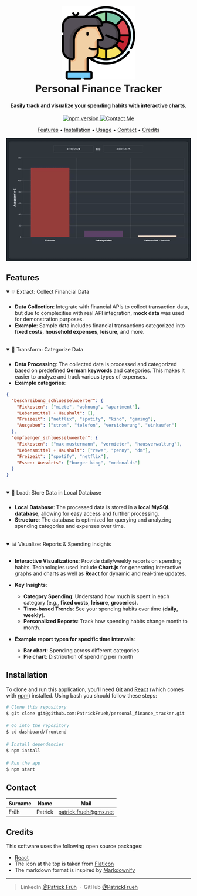 
<h1 align="center">
<a href="http://www.yourwebsite.com">
  <img src="https://raw.githubusercontent.com/PatrickFrueh/personal_finance_tracker/d1b0be065e0c1dc42ea7addeee34831b3da92b91/dashboard/img/financetrackerlogo.png" alt="Finance Tracker Logo" width="200">
</a>
  <br>
  Personal Finance Tracker
  <br>
</h1>

<h4 align="center">Easily track and visualize your spending habits with interactive charts.</h4>

<p align="center">
  <!-- NPM Badge -->
  <a href="https://npmjs.com/package/your-package-name">
    <img src="https://img.shields.io/badge/npm-v10.8.2-lightblue" alt="npm version">
  </a>
  <!-- Contact Email Badge -->
  <a href="mailto:patrick.frueh@gmx.net">
    <img src="https://img.shields.io/badge/Contact_Me-Email-A2C8FF?style=flat-square&logo=gmail&logoColor=FFFFFF&labelColor=3A3B3C&color=62F1CD" alt="Contact Me">
  </a>
</p>

<p align="center">
  <a href="#features">Features</a> •
  <a href="#installation">Installation</a> •
  <a href="#usage">Usage</a> •
  <a href="#contact">Contact</a> •
  <a href="#credits">Credits</a>
</p>

<p align="center">
  <img src="https://raw.githubusercontent.com/PatrickFrueh/personal_finance_tracker/10362703bd65bdc6768bfee2d9a79908d2adb05e/dashboard/img/personalfinancetracker.gif" alt="Personal Finance Tracker GIF" />
</p>


## Features
<a id="features"></a>
<details open>
<summary>💡 Extract: Collect Financial Data </summary>

###

- **Data Collection**: Integrate with financial APIs to collect transaction data, but due to complexities with real API integration, **mock data** was used for demonstration purposes.
- **Example**: Sample data includes financial transactions categorized into **fixed costs**, **household expenses**, **leisure**, and more.

</details>

<br>
<details open>
<summary>🔄 Transform: Categorize Data</summary>

###

- **Data Processing**: The collected data is processed and categorized based on predefined **German keywords** and categories. This makes it easier to analyze and track various types of expenses.
- **Example categories**:

```json
{
  "beschreibung_schluesselwoerter": {
    "Fixkosten": ["miete", "wohnung", "apartment"],
    "Lebensmittel + Haushalt": [],
    "Freizeit": ["netflix", "spotify", "kino", "gaming"],
    "Ausgaben": ["strom", "telefon", "versicherung", "einkaufen"]
  },
  "empfaenger_schluesselwoerter": {
    "Fixkosten": ["max mustermann", "vermieter", "hausverwaltung"],
    "Lebensmittel + Haushalt": ["rewe", "penny", "dm"],
    "Freizeit": ["spotify", "netflix"],
    "Essen: Auswärts": ["burger king", "mcdonalds"]
  }
}
```

</details>

<br>
<details open>
<summary>💾 Load: Store Data in Local Database</summary>

###

- **Local Database**: The processed data is stored in a **local MySQL database**, allowing for easy access and further processing.
- **Structure**: The database is optimized for querying and analyzing spending categories and expenses over time.

</details>

<br>
<details open>
<summary>📊 Visualize: Reports & Spending Insights</summary>

###

- **Interactive Visualizations**: Provide daily/weekly reports on spending habits. Technologies used include **Chart.js** for generating interactive graphs and charts as well as **React** for dynamic and real-time updates.
  
- **Key Insights**:
  - **Category Spending**: Understand how much is spent in each category (e.g., **fixed costs**, **leisure**, **groceries**).
  - **Time-based Trends**: See your spending habits over time (**daily**, **weekly**).
  - **Personalized Reports**: Track how spending habits change month to month.
  
- **Example report types for specific time intervals**:
  - **Bar chart**: Spending across different categories
  - **Pie chart**: Distribution of spending per month

</details>




## Installation
<a id="installation"></a>

To clone and run this application, you'll need [Git](https://git-scm.com) and [React](https://github.com/facebook/create-react-app) (which comes with [npm](http://npmjs.com)) installed. Using bash you should follow these steps:

```bash
# Clone this repository
$ git clone git@github.com:PatrickFrueh/personal_finance_tracker.git

# Go into the repository
$ cd dashboard/frontend

# Install dependencies
$ npm install

# Run the app
$ npm start
```

## Contact
<a id="contact"></a>

Surname | Name | Mail
--- | --- | ---
Früh | Patrick | patrick.frueh@gmx.net


## Credits
<a id="credits"></a>

This software uses the following open source packages:

- [React](https://github.com/facebook/create-react-app)
- The icon at the top is taken from [Flaticon](https://www.flaticon.com/free-icon/performance_2693028?term=finance+tracker&page=1&position=46&origin=search&related_id=2693028)
- The markdown format is inspired by [Markdownify](https://github.com/amitmerchant1990/electron-markdownify#readme)

---

> LinkedIn [@Patrick Früh](https://www.linkedin.com/in/patrick-fr%C3%BCh-067563345/) &nbsp;&middot;&nbsp;
> GitHub [@PatrickFrueh](https://github.com/PatrickFrueh)

